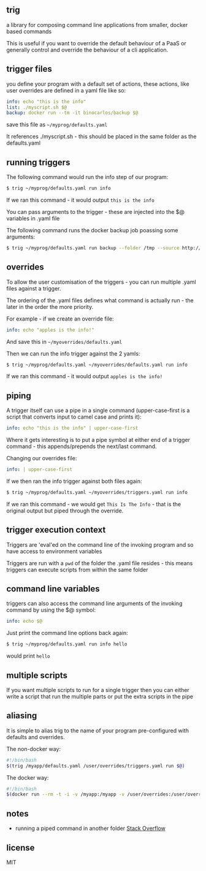 ## trig

a library for composing command line applications from smaller, docker based commands

This is useful if you want to override the default behaviour of a PaaS or generally control and override the behaviour of a cli application.

## trigger files

you define your program with a default set of actions, these actions, like user overrides are defined in a yaml file like so:

```yaml
info: echo "this is the info"
list: ./myscript.sh $@
backup: docker run --tm -it binocarlos/backup $@
```

save this file as `~/myprog/defaults.yaml`

It references ./myscript.sh - this should be placed in the same folder as the defaults.yaml

## running triggers

The following command would run the info step of our program:

```bash
$ trig ~/myprog/defaults.yaml run info
```

If we ran this command - it would output `this is the info`

You can pass arguments to the trigger - these are injected into the $@ variables in .yaml file

The following command runs the docker backup job poassing some arguments:

```bash
$ trig ~/myprog/defaults.yaml run backup --folder /tmp --source http://127.0.0.1:95858
```

## overrides

To allow the user customisation of the triggers - you can run multiple .yaml files against a trigger.

The ordering of the .yaml files defines what command is actually run - the later in the order the more priority.

For example - if we create an override file:

```yaml
info: echo "apples is the info!"
```

And save this in `~/myoverrides/defaults.yaml`

Then we can run the info trigger against the 2 yamls:

```bash
$ trig ~/myprog/defaults.yaml ~/myoverrides/defaults.yaml run info
```

If we ran this command - it would output `apples is the info!`

## piping

A trigger itself can use a pipe in a single command (upper-case-first is a script that converts input to camel case and prints it):

```yaml
info: echo "this is the info" | upper-case-first
```

Where it gets interesting is to put a pipe symbol at either end of a trigger command - this appends/prepends the next/last command.

Changing our overrides file:

```yaml
info: | upper-case-first
```

If we then ran the info trigger against both files again:

```bash
$ trig ~/myprog/defaults.yaml ~/myoverrides/triggers.yaml run info
```

If we ran this command - we would get `This Is The Info` - that is the original output but piped through the override.

## trigger execution context

Triggers are 'eval'ed on the command line of the invoking program and so have access to environment variables

Triggers are run with a `pwd` of the folder the .yaml file resides - this means triggers can execute scripts from within the same folder

## command line variables

triggers can also access the command line arguments of the invoking command by using the $@ symbol:

```yaml
info: echo $@
```

Just print the command line options back again:

```bash
$ trig ~/myprog/defaults.yaml run info hello
```

would print `hello`

## multiple scripts

If you want multiple scripts to run for a single trigger then you can either write a script that run the multiple parts or put the extra scripts in the pipe

## aliasing

It is simple to alias trig to the name of your program pre-configured with defaults and overrides.

The non-docker way:

```bash
#!/bin/bash
$(trig /myapp/defaults.yaml /user/overrides/triggers.yaml run $@)
```

The docker way:

```bash
#!/bin/bash
$(docker run --rm -t -i -v /myapp:/myapp -v /user/overrides:/user/overrides binocarlos/trig /myapp/defaults.yaml /user/overrides/triggers.yaml run $@)
```

## notes

 * running a piped command in another folder [Stack Overflow](http://stackoverflow.com/questions/9394896/can-i-pipe-between-commands-and-run-the-programs-from-different-directories)

## license

MIT